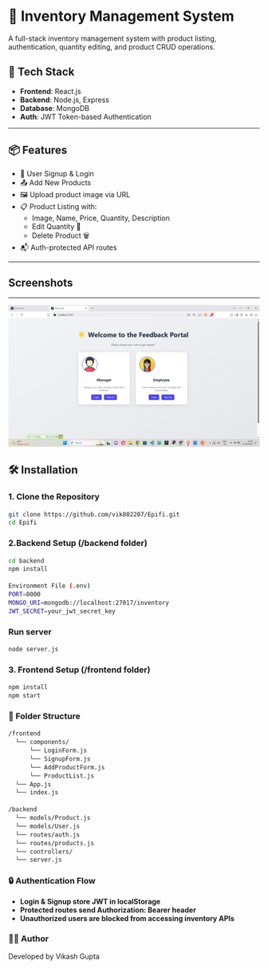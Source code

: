# 🛒 Inventory Management System

A full-stack inventory management system with product listing, authentication, quantity editing, and product CRUD operations.

## 🚀 Tech Stack

- **Frontend**: React.js
- **Backend**: Node.js, Express
- **Database**: MongoDB
- **Auth**: JWT Token-based Authentication

---

## 📦 Features

- 🔐 User Signup & Login
- 📤 Add New Products
- 🖼️ Upload product image via URL
- 📋 Product Listing with:
  - Image, Name, Price, Quantity, Description
  - Edit Quantity 📝
  - Delete Product 🗑️
- 📬 Auth-protected API routes

---
## Screenshots
---
![Alt text](https://github.com/vik802207/DpDZero-Feedback/blob/main/img/Screenshot%20(522).png?raw=true)


## 🛠️ Installation

### 1. Clone the Repository

```bash
git clone https://github.com/vik802207/Epifi.git
cd Epifi
```
### 2.Backend Setup (/backend folder)
```bash
cd backend
npm install

Environment File (.env)
PORT=8000
MONGO_URI=mongodb://localhost:27017/inventory
JWT_SECRET=your_jwt_secret_key
```
### Run server
```bash
node server.js
```
### 3. Frontend Setup (/frontend folder)
```bash
npm install
npm start
```
### 📂 Folder Structure
```bash
/frontend
  └── components/
      └── LoginForm.js
      └── SignupForm.js
      └── AddProductForm.js
      └── ProductList.js
  └── App.js
  └── index.js

/backend
  └── models/Product.js
  └── models/User.js
  └── routes/auth.js
  └── routes/products.js
  └── controllers/
  └── server.js
```
### 🔒 Authentication Flow
- **Login & Signup store JWT in localStorage**
- **Protected routes send Authorization: Bearer <token> header**
- **Unauthorized users are blocked from accessing inventory APIs**
### 👨‍💻 Author
Developed by Vikash Gupta





